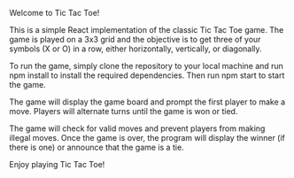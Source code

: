 Welcome to Tic Tac Toe!

This is a simple React implementation of the classic Tic Tac Toe game. The game is played on a 3x3 grid and the objective is to get three of your symbols (X or O) in a row, either horizontally, vertically, or diagonally.

To run the game, simply clone the repository to your local machine and run npm install to install the required dependencies. Then run npm start to start the game.

The game will display the game board and prompt the first player to make a move. Players will alternate turns until the game is won or tied.

The game will check for valid moves and prevent players from making illegal moves. Once the game is over, the program will display the winner (if there is one) or announce that the game is a tie.

Enjoy playing Tic Tac Toe!
